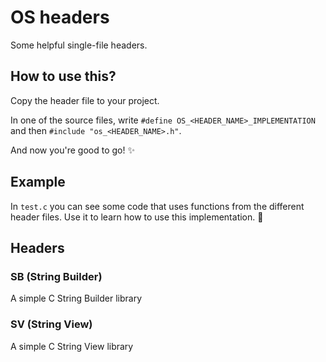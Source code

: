 # OS headers
Some helpful single-file headers.

## How to use this?
Copy the header file to your project.

In one of the source files, write `#define OS_<HEADER_NAME>_IMPLEMENTATION` and then `#include "os_<HEADER_NAME>.h"`.

And now you're good to go! ✨

## Example
In `test.c` you can see some code that uses functions from the different header files. Use it to learn how to use this implementation. 🚀

## Headers
### SB (String Builder)
 A simple C String Builder library
### SV (String View)
 A simple C String View library
